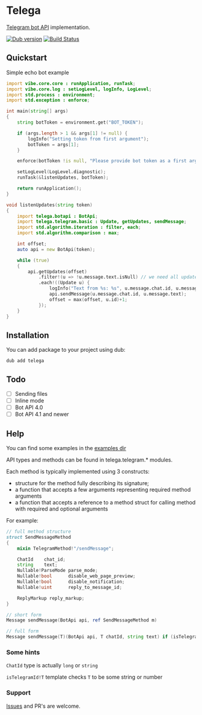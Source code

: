# Telega
[Telegram bot API](https://core.telegram.org/bots/api) implementation.

[![Dub version](https://img.shields.io/dub/v/telega.svg)](http://code.dlang.org/packages/telega)
[![Build Status](https://travis-ci.org/nexor/telega.svg?branch=master)](https://travis-ci.org/nexor/telega)

## Quickstart

Simple echo bot example

```d
import vibe.core.core : runApplication, runTask;
import vibe.core.log : setLogLevel, logInfo, LogLevel;
import std.process : environment;
import std.exception : enforce;

int main(string[] args)
{
    string botToken = environment.get("BOT_TOKEN");

    if (args.length > 1 && args[1] != null) {
        logInfo("Setting token from first argument");
        botToken = args[1];
    }

    enforce(botToken !is null, "Please provide bot token as a first argument or set BOT_TOKEN env variable");

    setLogLevel(LogLevel.diagnostic);
    runTask(&listenUpdates, botToken);

    return runApplication();
}

void listenUpdates(string token)
{
    import telega.botapi : BotApi;
    import telega.telegram.basic : Update, getUpdates, sendMessage;
    import std.algorithm.iteration : filter, each;
    import std.algorithm.comparison : max;

    int offset;
    auto api = new BotApi(token);

    while (true)
    {
        api.getUpdates(offset)
            .filter!(u => !u.message.text.isNull) // we need all updates with text message
            .each!((Update u) {
                logInfo("Text from %s: %s", u.message.chat.id, u.message.text);
                api.sendMessage(u.message.chat.id, u.message.text);
                offset = max(offset, u.id)+1;
            });
    }
}
```

## Installation
You can add package to your project using dub:
```
dub add telega
```

## Todo

 - [ ] Sending files
 - [ ] Inline mode
 - [ ] Bot API 4.0
 - [ ] Bot API 4.1 and newer

## Help
You can find some examples in the [examples dir](examples/)

API types and methods can be found in telega.telegram.* modules.

Each method is typically implemented using 3 constructs:
 - structure for the method fully describing its signature;
 - a function that accepts a few arguments representing required method arguments
 - a function that accepts a reference to a method struct for calling method with required and optional arguments

For example:
```d
// full method structure
struct SendMessageMethod
{
    mixin TelegramMethod!"/sendMessage";

    ChatId    chat_id;
    string    text;
    Nullable!ParseMode parse_mode;
    Nullable!bool      disable_web_page_preview;
    Nullable!bool      disable_notification;
    Nullable!uint      reply_to_message_id;

    ReplyMarkup reply_markup;
}

// short form
Message sendMessage(BotApi api, ref SendMessageMethod m)

// full form
Message sendMessage(T)(BotApi api, T chatId, string text) if (isTelegramId!T)
```

### Some hints
`ChatId` type is actually `long` or `string`

`isTelegramId!T` template checks `T` to be some string or number

### Support
[Issues](https://github.com/nexor/telega/issues) and PR's are welcome.
